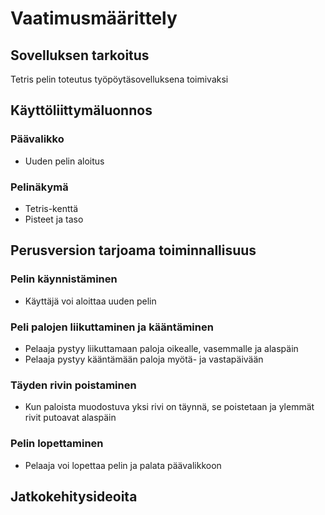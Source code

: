 # Vaatimusmäärittely

## Sovelluksen tarkoitus

Tetris pelin toteutus työpöytäsovelluksena toimivaksi

## Käyttöliittymäluonnos

### Päävalikko

* Uuden pelin aloitus

### Pelinäkymä

* Tetris-kenttä 
* Pisteet ja taso

## Perusversion tarjoama toiminnallisuus

### Pelin käynnistäminen

* Käyttäjä voi aloittaa uuden pelin

### Peli palojen liikuttaminen ja kääntäminen

* Pelaaja pystyy liikuttamaan paloja oikealle, vasemmalle ja alaspäin
* Pelaaja pystyy kääntämään paloja myötä- ja vastapäivään

### Täyden rivin poistaminen

* Kun paloista muodostuva yksi rivi on täynnä, se poistetaan ja ylemmät rivit putoavat alaspäin

### Pelin lopettaminen

* Pelaaja voi lopettaa pelin ja palata päävalikkoon

## Jatkokehitysideoita